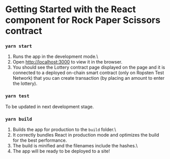 # Getting Started with the React component for Rock Paper Scissors contract

### `yarn start`

1. Runs the app in the development mode.\
2. Open [http://localhost:3000](http://localhost:3000) to view it in the browser.
3. You should see the Lottery contract page displayed on the page and it is connected to a deployed on-chain smart contract (only on Ropsten Test Network) that you can create transaction (by placing an amount to enter the lottery).

### `yarn test`

To be updated in next development stage.

### `yarn build`

1. Builds the app for production to the `build` folder.\
2. It correctly bundles React in production mode and optimizes the build for the best performance.
3. The build is minified and the filenames include the hashes.\
4. The app will be ready to be deployed to a site!
